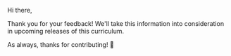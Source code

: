 Hi there,

Thank you for your feedback! We'll take this information into consideration
in upcoming releases of this curriculum. 

As always, thanks for contributing! 💙
